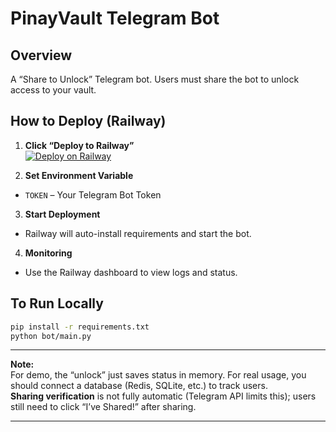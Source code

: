 # PinayVault Telegram Bot

## Overview
A “Share to Unlock” Telegram bot. Users must share the bot to unlock access to your vault.

## How to Deploy (Railway)

1. **Click “Deploy to Railway”**  
[![Deploy on Railway](https://railway.app/button.svg)](https://railway.app/new/template?template=https://github.com/Aliazari1204/pinayvault-bot)

2. **Set Environment Variable**  
- `TOKEN` – Your Telegram Bot Token

3. **Start Deployment**  
- Railway will auto-install requirements and start the bot.

4. **Monitoring**  
- Use the Railway dashboard to view logs and status.

## To Run Locally

```bash
pip install -r requirements.txt
python bot/main.py
```

---

**Note:**  
For demo, the “unlock” just saves status in memory. For real usage, you should connect a database (Redis, SQLite, etc.) to track users.  
**Sharing verification** is not fully automatic (Telegram API limits this); users still need to click “I’ve Shared!” after sharing.

---
